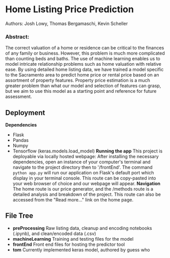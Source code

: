 # Home Listing Price Prediction
Authors: Josh Lowy, Thomas Bergamaschi, Kevin Scheller

### Abstract:
The correct valuation of a home or residence can be critical to the finances of any family or business.  However, this problem is much
more complicated than counting beds and baths.  The use of machine learning enables us to model intricate relationship problems such
as home valuation with relative ease.  By using detailed home listing data, we have trained a model specific to the Sacramento area to
predict home price or rental price based on an assortment of property features.  Property price estimation is a much greater problem
than what our model and selection of features can grasp, but we aim to use this model as a starting point and reference for future
assessment.

## Deployment
**Dependencies**
- Flask
- Pandas
- Numpy
- Tensorflow (keras.models.load_model)
**Running the app**
This project is deployable via locally hosted webpage:
  After installing the necessary dependencies, open an instance of your computer's terminal and navigate to the project directory then to '/frontEnd'.  The command `python app.py` will run our application on Flask's default port which display in your terminal console.  This route can be copy-pasted into your web browser of choice and our webpage will appear.
 **Navigation**
The home route is our price generator, and the /methods route is a detailed analysis and breakdown of the project.  This route can also be accessed from the "Read more..." link on the home page.

## File Tree
- **preProcessing**
  Raw listing data, cleanup and encoding notebooks (.ipynb), and clean/encoded data (.csv)
- **machineLearning**
  Training and testing files for the model
- **frontEnd**
  Front end files for hosting the predictor tool
- **tom**
  Currently implemented keras model, authored by guess who
